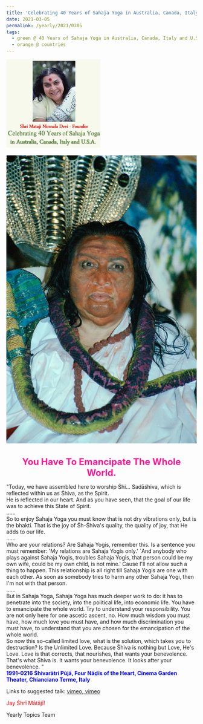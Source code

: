 ```yaml
---
title: 'Celebrating 40 Years of Sahaja Yoga in Australia, Canada, Italy and U.S.A. and its Culture, Post 9'
date: 2021-03-05
permalink: /yearly/2021/0305
tags:
  - green @ 40 Years of Sahaja Yoga in Australia, Canada, Italy and U.S.A. and its Culture
  - orange @ countries
---
```


<div style="text-align: left"><img src="/images/Celebrating40YearsSahajaYoga.png" width="250" /></div><br>

<div style="text-align: center"><img src="/images/image635.png" /></div>

<br>
<p style="color:DeepPink; text-align:center">
<font size="+2"><b>You Have To Emancipate The Whole World.</b><br></font>
</p>

<p>
"Today, we have assembled here to worship Śhi... Sadāśhiva, which is reflected within us as Śhiva, as the Spirit.<br> 
He is reflected in our heart. And as you have seen, that the goal of our life was to achieve this State of Spirit.<br>
......<br>
So to enjoy Sahaja Yoga you must know that is not dry vibrations only, but is the bhakti. That is the joy of Śh-Śhiva's quality, the quality of joy, that He adds to our life. <br>
......<br>
Who are your relations? Are Sahaja Yogis, remember this. Is a sentence you must remember: 'My relations are Sahaja Yogis only.' `And anybody who plays against Sahaja Yogis, troubles Sahaja Yogis, that person could be my own wife, could be my own child, is not mine.' Cause I'll not allow such a thing to happen. This relationship is all right till Sahaja Yogis are one with each other. As soon as somebody tries to harm any other Sahaja Yogi, then I'm not with that person.<br>
......<br>
But in Sahaja Yoga, Sahaja Yoga has much deeper work to do: it has to penetrate into the society, into the political life, into economic life. You have to emancipate the whole world. Try to understand your responsibility. You are not only here for one ascetic ascent, no. How much wisdom you must have, how much love you must have, and how much discrimination you must have, to understand that you are chosen for the emancipation of the whole world.<br>
So now this so-called limited love, what is the solution, which takes you to destruction? Is the Unlimited Love. Because Śhiva is nothing but Love, He's Love. Love is that corrects, that nourishes, that wants your benevolence. That's what Śhiva is. It wants your benevolence. It looks after your benevolence. "<br>
<font color="blue"><b>1991-0216 Śhivarātri Pūjā, Four Nāḍīs of the Heart, Cinema Garden Theater, Chianciano Terme, Italy</b></font><br>
</p>

Links to suggested talk: <a href="https://vimeo.com/588176135"> vimeo</a>,<a href="https://vimeo.com/588179096"> vimeo</a> <br>

<p style="color:red;">Jay Śhrī Mātājī!<br></p>

Yearly Topics Team